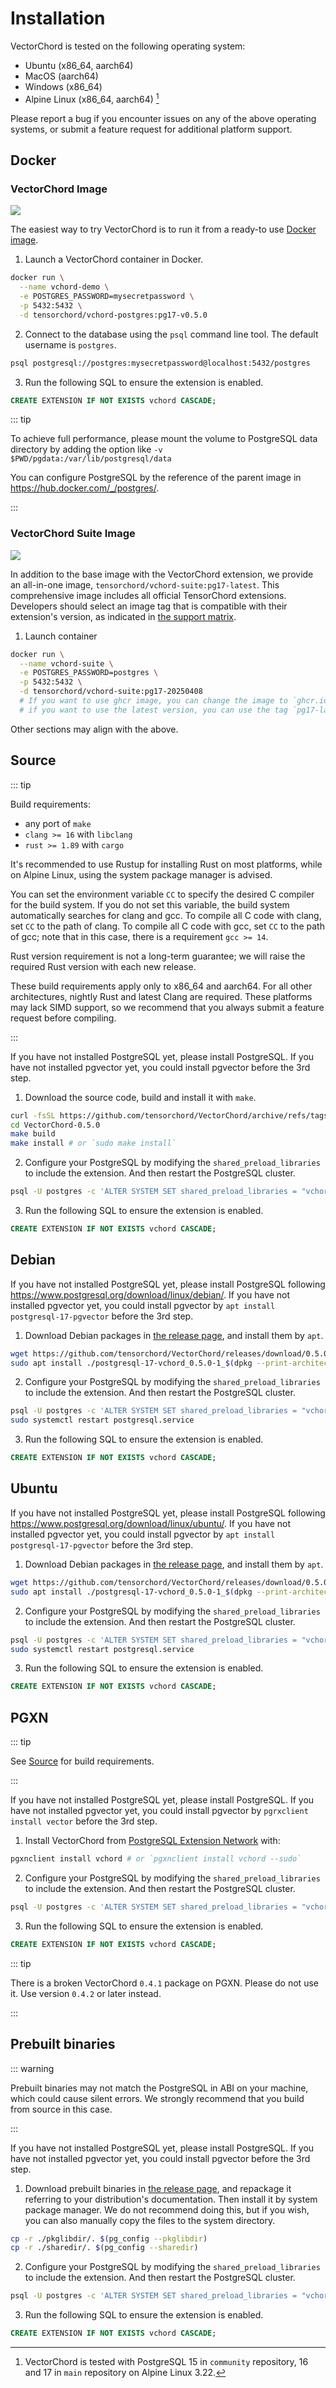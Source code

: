 # Installation

VectorChord is tested on the following operating system:

* Ubuntu (x86_64, aarch64)
* MacOS (aarch64)
* Windows (x86_64)
* Alpine Linux (x86_64, aarch64) [^1]

[^1]: VectorChord is tested with PostgreSQL 15 in `community` repository, 16 and 17 in `main` repository on Alpine Linux 3.22.

Please report a bug if you encounter issues on any of the above operating systems, or submit a feature request for additional platform support.

## Docker

### VectorChord Image

<a href="https://hub.docker.com/r/tensorchord/vchord-postgres"><img src="https://img.shields.io/docker/pulls/tensorchord/vchord-postgres" /></a>

The easiest way to try VectorChord is to run it from a ready-to use [Docker image](https://hub.docker.com/r/tensorchord/vchord-postgres).

1. Launch a VectorChord container in Docker.

```sh
docker run \
  --name vchord-demo \
  -e POSTGRES_PASSWORD=mysecretpassword \
  -p 5432:5432 \
  -d tensorchord/vchord-postgres:pg17-v0.5.0
```

2. Connect to the database using the `psql` command line tool. The default username is `postgres`.

```sh
psql postgresql://postgres:mysecretpassword@localhost:5432/postgres
```

3. Run the following SQL to ensure the extension is enabled.

```sql
CREATE EXTENSION IF NOT EXISTS vchord CASCADE;
```

::: tip

To achieve full performance, please mount the volume to PostgreSQL data directory by adding the option like `-v $PWD/pgdata:/var/lib/postgresql/data`

You can configure PostgreSQL by the reference of the parent image in https://hub.docker.com/_/postgres/.

:::

### VectorChord Suite Image

<a href="https://hub.docker.com/r/tensorchord/vchord-suite"><img src="https://img.shields.io/docker/pulls/tensorchord/vchord-suite"/></a>

In addition to the base image with the VectorChord extension, we provide an all-in-one image, `tensorchord/vchord-suite:pg17-latest`. This comprehensive image includes all official TensorChord extensions. Developers should select an image tag that is compatible with their extension's version, as indicated in [the support matrix](https://github.com/tensorchord/VectorChord-images?tab=readme-ov-file#support-matrix).

1. Launch container

```sh
docker run \
  --name vchord-suite \
  -e POSTGRES_PASSWORD=postgres \
  -p 5432:5432 \
  -d tensorchord/vchord-suite:pg17-20250408
  # If you want to use ghcr image, you can change the image to `ghcr.io/tensorchord/vchord-suite:pg17-20250408`.
  # if you want to use the latest version, you can use the tag `pg17-latest`.
```

Other sections may align with the above.

## Source

::: tip

Build requirements:

* any port of `make`
* `clang >= 16` with `libclang`
* `rust >= 1.89` with `cargo`

It's recommended to use Rustup for installing Rust on most platforms, while on Alpine Linux, using the system package manager is advised.

You can set the environment variable `CC` to specify the desired C compiler for the build system. If you do not set this variable, the build system automatically searches for clang and gcc. To compile all C code with clang, set `CC` to the path of clang. To compile all C code with gcc, set `CC` to the path of gcc; note that in this case, there is a requirement `gcc >= 14`.

Rust version requirement is not a long-term guarantee; we will raise the required Rust version with each new release.

These build requirements apply only to x86_64 and aarch64. For all other architectures, nightly Rust and latest Clang are required. These platforms may lack SIMD support, so we recommend that you always submit a feature request before compiling.

:::

If you have not installed PostgreSQL yet, please install PostgreSQL. If you have not installed pgvector yet, you could install pgvector before the 3rd step.

1. Download the source code, build and install it with `make`.

```sh
curl -fsSL https://github.com/tensorchord/VectorChord/archive/refs/tags/0.5.0.tar.gz | tar -xz
cd VectorChord-0.5.0
make build
make install # or `sudo make install`
```

2. Configure your PostgreSQL by modifying the `shared_preload_libraries` to include the extension. And then restart the PostgreSQL cluster.

```sh
psql -U postgres -c 'ALTER SYSTEM SET shared_preload_libraries = "vchord"'
```

3. Run the following SQL to ensure the extension is enabled.

```sql
CREATE EXTENSION IF NOT EXISTS vchord CASCADE;
```

## Debian

If you have not installed PostgreSQL yet, please install PostgreSQL following https://www.postgresql.org/download/linux/debian/. If you have not installed pgvector yet, you could install pgvector by `apt install postgresql-17-pgvector` before the 3rd step.

1. Download Debian packages in [the release page](https://github.com/tensorchord/VectorChord/releases/latest), and install them by `apt`.

```sh
wget https://github.com/tensorchord/VectorChord/releases/download/0.5.0/postgresql-17-vchord_0.5.0-1_$(dpkg --print-architecture).deb
sudo apt install ./postgresql-17-vchord_0.5.0-1_$(dpkg --print-architecture).deb
```

2. Configure your PostgreSQL by modifying the `shared_preload_libraries` to include the extension. And then restart the PostgreSQL cluster.

```sh
psql -U postgres -c 'ALTER SYSTEM SET shared_preload_libraries = "vchord"'
sudo systemctl restart postgresql.service
```

3. Run the following SQL to ensure the extension is enabled.

```sql
CREATE EXTENSION IF NOT EXISTS vchord CASCADE;
```

## Ubuntu

If you have not installed PostgreSQL yet, please install PostgreSQL following https://www.postgresql.org/download/linux/ubuntu/. If you have not installed pgvector yet, you could install pgvector by `apt install postgresql-17-pgvector` before the 3rd step.

1. Download Debian packages in [the release page](https://github.com/tensorchord/VectorChord/releases/latest), and install them by `apt`.

```sh
wget https://github.com/tensorchord/VectorChord/releases/download/0.5.0/postgresql-17-vchord_0.5.0-1_$(dpkg --print-architecture).deb
sudo apt install ./postgresql-17-vchord_0.5.0-1_$(dpkg --print-architecture).deb
```

2. Configure your PostgreSQL by modifying the `shared_preload_libraries` to include the extension. And then restart the PostgreSQL cluster.

```sh
psql -U postgres -c 'ALTER SYSTEM SET shared_preload_libraries = "vchord"'
sudo systemctl restart postgresql.service
```

3. Run the following SQL to ensure the extension is enabled.

```sql
CREATE EXTENSION IF NOT EXISTS vchord CASCADE;
```

## PGXN

::: tip

See [Source](#source) for build requirements.

:::

If you have not installed PostgreSQL yet, please install PostgreSQL. If you have not installed pgvector yet, you could install pgvector by `pgrxclient install vector` before the 3rd step.

1. Install VectorChord from [PostgreSQL Extension Network](https://pgxn.org/dist/vchord) with:

```sh
pgxnclient install vchord # or `pgxnclient install vchord --sudo`
```

2. Configure your PostgreSQL by modifying the `shared_preload_libraries` to include the extension. And then restart the PostgreSQL cluster.

```sh
psql -U postgres -c 'ALTER SYSTEM SET shared_preload_libraries = "vchord"'
```

3. Run the following SQL to ensure the extension is enabled.

```sql
CREATE EXTENSION IF NOT EXISTS vchord CASCADE;
```

::: tip

There is a broken VectorChord `0.4.1` package on PGXN. Please do not use it. Use version `0.4.2` or later instead.

:::

## Prebuilt binaries <badge type="danger" text="deprecated" />

::: warning

Prebuilt binaries may not match the PostgreSQL in ABI on your machine, which could cause silent errors. We strongly recommend that you build from source in this case.

:::

If you have not installed PostgreSQL yet, please install PostgreSQL. If you have not installed pgvector yet, you could install pgvector before the 3rd step.

1. Download prebuilt binaries in [the release page](https://github.com/tensorchord/VectorChord/releases/latest), and repackage it referring to your distribution's documentation. Then install it by system package manager. We do not recommend doing this, but if you wish, you can also manually copy the files to the system directory.

```sh
cp -r ./pkglibdir/. $(pg_config --pkglibdir)
cp -r ./sharedir/. $(pg_config --sharedir)
```

2. Configure your PostgreSQL by modifying the `shared_preload_libraries` to include the extension. And then restart the PostgreSQL cluster.

```sh
psql -U postgres -c 'ALTER SYSTEM SET shared_preload_libraries = "vchord"'
```

3. Run the following SQL to ensure the extension is enabled.

```sql
CREATE EXTENSION IF NOT EXISTS vchord CASCADE;
```
